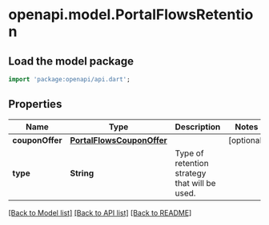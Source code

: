 # openapi.model.PortalFlowsRetention

## Load the model package
```dart
import 'package:openapi/api.dart';
```

## Properties
Name | Type | Description | Notes
------------ | ------------- | ------------- | -------------
**couponOffer** | [**PortalFlowsCouponOffer**](PortalFlowsCouponOffer.md) |  | [optional] 
**type** | **String** | Type of retention strategy that will be used. | 

[[Back to Model list]](../README.md#documentation-for-models) [[Back to API list]](../README.md#documentation-for-api-endpoints) [[Back to README]](../README.md)


